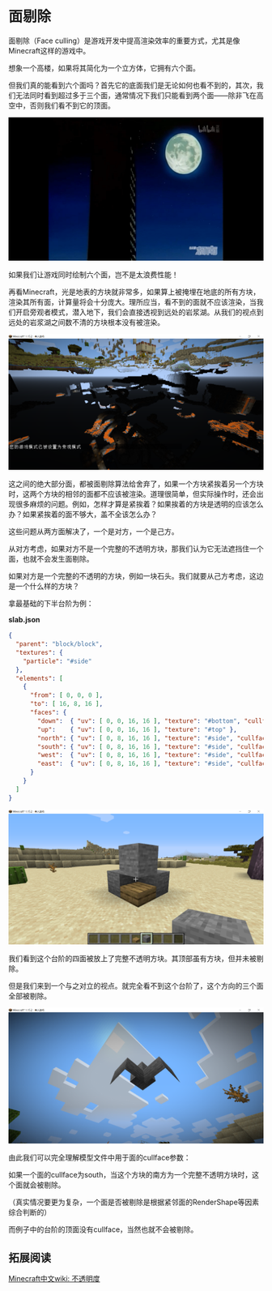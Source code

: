 # 面剔除

面剔除（Face culling）是游戏开发中提高渲染效率的重要方式，尤其是像Minecraft这样的游戏中。

想象一个高楼，如果将其简化为一个立方体，它拥有六个面。

但我们真的能看到六个面吗？首先它的底面我们是无论如何也看不到的，其次，我们无法同时看到超过多于三个面，通常情况下我们只能看到两个面——除非飞在高空中，否则我们看不到它的顶面。

![image-20200706221351663](cullface.assets/image-20200706221351663.png)

如果我们让游戏同时绘制六个面，岂不是太浪费性能！

再看Minecraft，光是地表的方块就非常多，如果算上被掩埋在地底的所有方块，渲染其所有面，计算量将会十分庞大。理所应当，看不到的面就不应该渲染，当我们开启旁观者模式，潜入地下，我们会直接透视到远处的岩浆湖。从我们的视点到远处的岩浆湖之间数不清的方块根本没有被渲染。

![image-20200708101757000](cullface.assets/image-20200708101757000.png)

这之间的绝大部分面，都被面剔除算法给舍弃了，如果一个方块紧挨着另一个方块时，这两个方块的相邻的面都不应该被渲染。道理很简单，但实际操作时，还会出现很多麻烦的问题。例如，怎样才算是紧挨着？如果挨着的方块是透明的应该怎么办？如果紧挨着的面不够大，盖不全该怎么办？

这些问题从两方面解决了，一个是对方，一个是己方。

从对方考虑，如果对方不是一个完整的不透明方块，那我们认为它无法遮挡住一个面，也就不会发生面剔除。

如果对方是一个完整的不透明的方块，例如一块石头。我们就要从己方考虑，这边是一个什么样的方块？

拿最基础的下半台阶为例：

**slab.json**

```json
{
  "parent": "block/block",
  "textures": {
    "particle": "#side"
  },
  "elements": [
    {
      "from": [ 0, 0, 0 ],
      "to": [ 16, 8, 16 ],
      "faces": {
        "down":  { "uv": [ 0, 0, 16, 16 ], "texture": "#bottom", "cullface": "down" },
        "up":    { "uv": [ 0, 0, 16, 16 ], "texture": "#top" },
        "north": { "uv": [ 0, 8, 16, 16 ], "texture": "#side", "cullface": "north" },
        "south": { "uv": [ 0, 8, 16, 16 ], "texture": "#side", "cullface": "south" },
        "west":  { "uv": [ 0, 8, 16, 16 ], "texture": "#side", "cullface": "west" },
        "east":  { "uv": [ 0, 8, 16, 16 ], "texture": "#side", "cullface": "east" }
      }
    }
  ]
}
```

![image-20200708101857617](cullface.assets/image-20200708101857617.png)

我们看到这个台阶的四面被放上了完整不透明方块。其顶部虽有方块，但并未被剔除。

但是我们来到一个与之对立的视点。就完全看不到这个台阶了，这个方向的三个面全部被剔除。

![image-20200708101922214](cullface.assets/image-20200708101922214.png)

由此我们可以完全理解模型文件中用于面的cullface参数：

如果一个面的cullface为south，当这个方块的南方为一个完整不透明方块时，这个面就会被剔除。

（真实情况要更为复杂，一个面是否被剔除是根据紧邻面的RenderShape等因素综合判断的）

而例子中的台阶的顶面没有cullface，当然也就不会被剔除。

## 拓展阅读

[Minecraft中文wiki: 不透明度](https://minecraft-zh.gamepedia.com/教程/不透明度)
